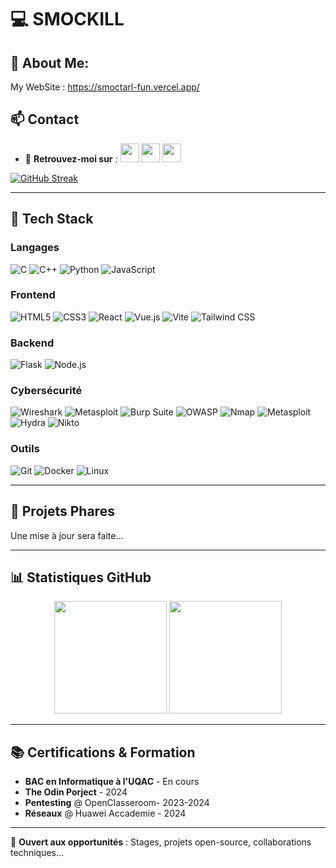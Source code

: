 # 💻 SMOCKILL
## 💫 About Me:
My WebSite : https://smoctarl-fun.vercel.app/
 ## 📫 Contact
- 🔗 **Retrouvez-moi sur** : 
[<img src="https://img.icons8.com/fluency/48/instagram-new.png" width="30">](https://www.instagram.com/smoctar_lo/)
[<img src="https://img.icons8.com/fluency/48/x.png" width="30">](https://x.com/Smocskill)
[<img src="https://img.icons8.com/color/48/linkedin.png" width="30">](https://www.linkedin.com/in/sidy-moctar-lo-a78793298/)

[![GitHub Streak](https://streak-stats.demolab.com/?user=SMoctarL&theme=dark)](https://git.io/streak-stats)

---

## 🔧 Tech Stack

### **Langages**
![C](https://img.shields.io/badge/C-00599C?style=for-the-badge&logo=c&logoColor=white)
![C++](https://img.shields.io/badge/C%2B%2B-00599C?style=for-the-badge&logo=c%2B%2B&logoColor=white)
![Python](https://img.shields.io/badge/Python-3776AB?style=for-the-badge&logo=python&logoColor=white)
![JavaScript](https://img.shields.io/badge/JavaScript-F7DF1E?style=for-the-badge&logo=javascript&logoColor=black)

### **Frontend**
![HTML5](https://img.shields.io/badge/HTML5-E34F26?style=for-the-badge&logo=html5&logoColor=white)
![CSS3](https://img.shields.io/badge/CSS3-1572B6?style=for-the-badge&logo=css3&logoColor=white)
![React](https://img.shields.io/badge/React-20232A?style=for-the-badge&logo=react&logoColor=61DAFB)
![Vue.js](https://img.shields.io/badge/Vue.js-4FC08D?style=for-the-badge&logo=vuedotjs&logoColor=white)
![Vite](https://img.shields.io/badge/Vite-B73BFE?style=for-the-badge&logo=vite&logoColor=FFD62E)
![Tailwind CSS](https://img.shields.io/badge/Tailwind_CSS-38B2AC?style=for-the-badge&logo=tailwind-css&logoColor=white)

### **Backend**
![Flask](https://img.shields.io/badge/Flask-000000?style=for-the-badge&logo=flask&logoColor=white)
![Node.js](https://img.shields.io/badge/Node.js-43853D?style=for-the-badge&logo=node.js&logoColor=white)

### **Cybersécurité**
![Wireshark](https://img.shields.io/badge/Wireshark-1679A7?style=for-the-badge&logo=wireshark&logoColor=white)
![Metasploit](https://img.shields.io/badge/Metasploit-258B8B?style=for-the-badge)
![Burp Suite](https://img.shields.io/badge/Burp_Suite-FF6633?style=for-the-badge)
![OWASP](https://img.shields.io/badge/OWASP-000000?style=for-the-badge&logo=owasp&logoColor=white)
![Nmap](https://img.shields.io/badge/Nmap-FF6600?style=for-the-badge&logo=Nmap&logoColor=white)
![Metasploit](https://img.shields.io/badge/Metasploit-258B8B?style=for-the-badge&logo=metasploit&logoColor=white)
![Hydra](https://img.shields.io/badge/Hydra-8A2BE2?style=for-the-badge)
![Nikto](https://img.shields.io/badge/Nikto-000000?style=for-the-badge)

### **Outils**
![Git](https://img.shields.io/badge/Git-F05032?style=for-the-badge&logo=git&logoColor=white)
![Docker](https://img.shields.io/badge/Docker-2CA5E0?style=for-the-badge&logo=docker&logoColor=white)
![Linux](https://img.shields.io/badge/Linux-FCC624?style=for-the-badge&logo=linux&logoColor=black)

---

## 🚀 Projets Phares
Une mise à jour sera faite...

---

## 📊 Statistiques GitHub
<div align="center">
  <img height="180em" src="https://github-readme-stats.vercel.app/api?username=SMoctarL&show_icons=true&theme=vision-friendly-dark&include_all_commits=true&count_private=true"/>
  <img height="180em" src="https://github-readme-stats.vercel.app/api/top-langs/?username=SMoctarL&layout=compact&theme=vision-friendly-dark"/>
</div>

---

## 📚 Certifications & Formation
- **BAC en Informatique à l'UQAC**  - En cours
- **The Odin Porject** - 2024
- **Pentesting** @ OpenClasseroom- 2023-2024
- **Réseaux** @ Huawei Accademie - 2024

---

🚀 **Ouvert aux opportunités** : Stages, projets open-source, collaborations techniques...

